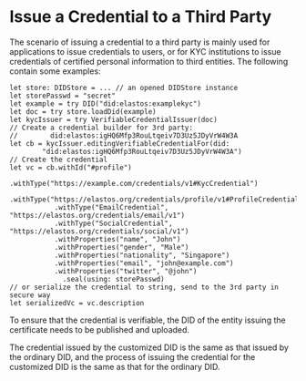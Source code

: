 # Issue a Credential to a Third Party

The scenario of issuing a credential to a third party is mainly used for applications to issue credentials to users, or for KYC institutions to issue credentials of certified personal information to third entities. The following contain some examples:

```
let store: DIDStore = ... // an opened DIDStore instance
let storePasswd = "secret"
let example = try DID("did:elastos:examplekyc")
let doc = try store.loadDid(example)
let kycIssuer = try VerifiableCredentialIssuer(doc)
// Create a credential builder for 3rd party: 
//        did:elastos:igHQ6Mfp3RouLtqeiv7D3Uz5JDyVrW4W3A
let cb = kycIssuer.editingVerifiableCredentialFor(did:
        "did:elastos:igHQ6Mfp3RouLtqeiv7D3Uz5JDyVrW4W3A")
// Create the credential
let vc = cb.withId("#profile")
           .withType("https://example.com/credentials/v1#KycCredential")
           .withType("https://elastos.org/credentials/profile/v1#ProfileCredential")
           .withType("EmailCredential", "https://elastos.org/credentials/email/v1")
           .withType("SocialCredential", "https://elastos.org/credentials/social/v1")
           .withProperties("name", "John")
           .withProperties("gender", "Male")
           .withProperties("nationality", "Singapore")
           .withProperties("email", "john@example.com")
           .withProperties("twitter", "@john")
   			 .seal(using: storePasswd)
// or serialize the credential to string, send to the 3rd party in secure way
let serializedVc = vc.description
```

To ensure that the credential is verifiable, the DID of the entity issuing the certificate needs to be published and uploaded.

The credential issued by the customized DID is the same as that issued by the ordinary DID, and the process of issuing the credential for the customized DID is the same as that for the ordinary DID.
